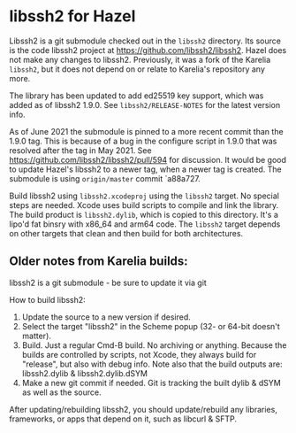 # libssh2 for Hazel

Libssh2 is a git submodule checked out in the `libssh2` directory. Its source is the code libssh2 project at https://github.com/libssh2/libssh2. Hazel does not make any changes to libssh2. Previously, it was a fork of the Karelia `libssh2`, but it does not depend on or relate to Karelia's repository any more.

The library has been updated to add ed25519 key support, which was added as of libssh2 1.9.0. See `libssh2/RELEASE-NOTES` for the latest version info.

As of June 2021 the submodule is pinned to a more recent commit than the 1.9.0 tag. This is because of a bug in the configure script in 1.9.0 that was resolved after the tag in May 2021. See https://github.com/libssh2/libssh2/pull/594 for discussion. It would be good to update Hazel's libssh2 to a newer tag, when a newer tag is created. The submodule is using `origin/master` commit `a88a727.

Build libssh2 using `libssh2.xcodeproj` using the `libssh2` target. No special steps are needed. Xcode uses build scripts to compile and link the library. The build product is `libssh2.dylib`, which is copied to this directory. It's a lipo'd fat binsry with x86_64 and arm64 code. The `libssh2` target depends on other targets that clean and then build for both architectures.

## Older notes from Karelia builds:

libssh2 is a git submodule - be sure to update it via git

How to build libssh2:
1. Update the source to a new version if desired.
2. Select the target "libssh2" in the Scheme popup (32- or 64-bit doesn't matter).
3. Build. Just a regular Cmd-B build. No archiving or anything.
    Because the builds are controlled by scripts, not Xcode, they always build for "release", but also with debug info.
    Note also that the build outputs are:
    	libssh2.dylib  &  libssh2.dylib.dSYM
4. Make a new git commit if needed. Git is tracking the built dylib & dSYM as well as the source.

After updating/rebuilding libssh2, you should update/rebuild any libraries, frameworks, or apps that depend on it, such as libcurl & SFTP.
